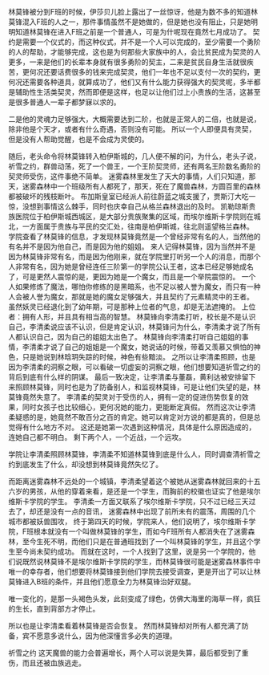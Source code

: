 林莫锋被分到F班的时候，伊莎贝儿脸上露出了一丝惊讶，他是为数不多的知道林莫锋混入F班的人之一，那件事情虽然不是她做的，但是她也没有阻止，只是她明明知道林莫锋在进入F班之前是一个普通人，可是为什呢现在竟然七月成功了。
契约是需要一个仪式的，而这种仪式，并不是一个人可以完成的，至少需要一个勇阶的人的帮助，才能够完成，这也是为何那些大家族中的人，会比贫民成为契灵的人更多，一来是他们的长辈本身就有很多勇阶的契主，二来是贫民自身生活就很疾苦，更何况还要话费很多的钱来完成契灵，他们一年也不足以支付一次的契约，更何况还需要各种道具，就算成功了，他们又有什么能力获得强大的契灵呢，多半都是辅助性生活类契灵，然而即便是这样，也足以让他们过上小贵族的生活，这甚至是很多普通人一辈子都梦寐以求的。

二是他的灵魂力足够强大，大概需要达到二阶，也就是正常人的二倍，也就是说，除非他是个天才，或者有什么奇遇，否则没有可能。
所以一个人即便具有灵契，但是没有人帮助觉醒，也是不会成为灵使的。


随后，老头命令将林莫锋转入柏伊斯城的，几人便不解的问，为什么，老头子说，祈雪之约，群兽动荡，死了一个兽王，一个王阶契灵师，还有两名王阶数名勇阶的契灵师受伤，这件事绝不简单。
迷雾森林里发生了天大的事情，人们只知道，那天，迷雾森林中一个班级所有人都死了，那天，死在了魔兽森林，方圆百里的森林都被破坏的残枝断叶。
布加斯皇室已经派人前往蔚蓝之城支援了，贾斯汀大吃一惊，没想到事情这么棘手，同时也庆幸自己从格兰森林退出的及时。
凯勒琼斯贵族医院位于柏伊斯城西城区，是大部分贵族聚集的区域，而埃尔维斯卡学院则在城北，一方面属于贵族与平民的交汇处，往南是柏伊斯城，往北则遥望格兰森林。
学院查看了林莫锋的信息，才发现林莫锋竟然是一个曾经非常有名的人，当然他的有名并不是因为他自己，而是因为他的姐姐。
来人记得林莫锋，因为当然并不是因为林莫锋非常有名，而是因为他刚来，就在学院里打听另一个人的消息，而那个人非常有名，因为她是曾经连任三阶第一的学院公认王者，这本已经足够她成名了，可是更然人震惊的是，更因为她是一个魔女，而且是一个举院震惊的。
一个人如果修炼了魔法，哪怕你修练的是黑暗系，也不足以被人誉为魔女，而只有一种人会被人誉为魔女，那就是她的魔女足够强大，并且契约了元素精灵中的王者。
虽然妖灵已经退化到了幼年期，可是那种上位者的气息，却是无法遮掩的。
上位者：拥有人形，并且具有相当高的智慧。
林莫锋向李清柔打听，校长是不是认识自己，李清柔说应该不认识，但是肯定认识，林莫锋问为什么，李清柔才说了所有人都认识自己，因为自己的姐姐太出色了。
林莫锋向李清柔打听自己姐姐的事情，李清柔才说了自己的姐姐是一个魔女，她说话的时候，带着又羡慕又惧怕的神色，只是她说到林晗玥失踪的时候，神色有些黯淡。
之所以让李清柔照顾，也是因为李清柔的洞察之眼，可以看破一切虚妄的洞察之眼，他们想要知道祈雪之约的背后到底有什么样的阴谋。
最后一致决定，让李清柔与董磊，黄利达被安排留下来照顾林莫锋，同时也是为了防备别人，和监视林莫锋，可是让他们失望的是，林莫锋竟然失意了。
李清柔的契灵对于受伤的人，拥有一定的促进伤势恢复的效果，同时女孩子也比较细心，更何况她的能力，更能断定真假。
然而这次让李清柔疑惑的是，她竟然不敢百分之百的肯定。她可以肯定对方说的都是真的，但是总觉得有什么地方不对。
这还是她第一次遇到这种情况，具体是什么原因造成的，连她自己都不明白。
剩下两个人，一个近战，一个远攻。

学院让李清柔照顾林莫锋，李清柔不知道林莫锋到底是什么人，同时调查清祈雪之约到底发生了什么，却没想到林莫锋竟然失忆了。


而距离迷雾森林不远处的一个城镇，李清柔望着这个被她从迷雾森林就回来的十五六岁的男孩，从他的穿着来看，是还是一个学生，而胸前的校徽也证实了他是埃尔维斯卡学院的学生。
李清柔一方面又联系了埃尔维斯卡学院，只不过已经三天过去了，却还是没有一点的音讯，
迷雾森林中出现了前所未有的震荡，周围的几个城市都被妖兽围攻，
终于第四天的时候，学院来人，他们说明了，埃尔维斯卡学院，F班根本就没有一个叫做林莫锋的学生，而如今F班所有人都消失在了迷雾森林，至今生死不明，而他们只是在普通班找到了一个叫林莫锋的学生，并且这个学生至今尚未契约成功。
而就在这时，一个人找到了这里，说是另一个学院的，他们说既然说林莫锋不是埃尔维斯卡学院的学生，而林莫锋很可能是迷雾森林事件中唯一的幸存者，他们想要将林莫锋接到他们学院去接受调查，更是开出了可以让林莫锋进入B班的条件，并且他们愿意全力为林莫锋治好双腿。






唯一变化的，是那一头褐色头发，此刻变成了绿色，仿佛大海里的海草一样，疯狂的生长，直到背部方才停止。



所以也是让李清柔看着林莫锋是否会恢复。
然而林莫锋却对所有人都充满了防备，宾不愿意多说什么，因为他深懂言多必失的道理。



祈雪之约
这天魔兽的能力会普遍增长，两个人可以说是失算，最后都受到了重伤，而且还被血族逃走。
